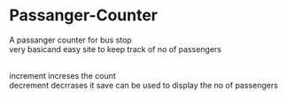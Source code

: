 # Passanger-Counter
A passanger counter for bus stop
<br>
very basicand easy site to keep track of no of passengers

<br>
increment increses the count <br>
decrement decrrases it <it>
save can be used to display the no of passengers
